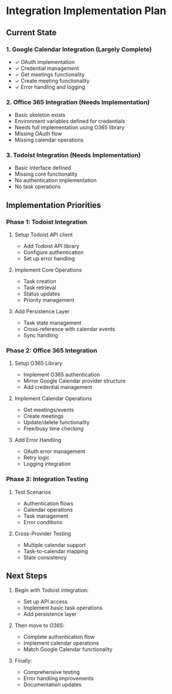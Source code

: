 # Integration Implementation Plan

## Current State

### 1. Google Calendar Integration (Largely Complete)
- ✓ OAuth implementation
- ✓ Credential management
- ✓ Get meetings functionality
- ✓ Create meeting functionality
- ✓ Error handling and logging

### 2. Office 365 Integration (Needs Implementation)
- Basic skeleton exists
- Environment variables defined for credentials
- Needs full implementation using O365 library
- Missing OAuth flow
- Missing calendar operations

### 3. Todoist Integration (Needs Implementation)
- Basic interface defined
- Missing core functionality
- No authentication implementation
- No task operations

## Implementation Priorities

### Phase 1: Todoist Integration
1. Setup Todoist API client
   - Add Todoist API library
   - Configure authentication
   - Set up error handling

2. Implement Core Operations
   - Task creation
   - Task retrieval
   - Status updates
   - Priority management

3. Add Persistence Layer
   - Task state management
   - Cross-reference with calendar events
   - Sync handling

### Phase 2: Office 365 Integration
1. Setup O365 Library
   - Implement O365 authentication
   - Mirror Google Calendar provider structure
   - Add credential management

2. Implement Calendar Operations
   - Get meetings/events
   - Create meetings
   - Update/delete functionality
   - Free/busy time checking

3. Add Error Handling
   - OAuth error management
   - Retry logic
   - Logging integration

### Phase 3: Integration Testing
1. Test Scenarios
   - Authentication flows
   - Calendar operations
   - Task management
   - Error conditions

2. Cross-Provider Testing
   - Multiple calendar support
   - Task-to-calendar mapping
   - State consistency

## Next Steps

1. Begin with Todoist integration:
   - Set up API access
   - Implement basic task operations
   - Add persistence layer

2. Then move to O365:
   - Complete authentication flow
   - Implement calendar operations
   - Match Google Calendar functionality

3. Finally:
   - Comprehensive testing
   - Error handling improvements
   - Documentation updates